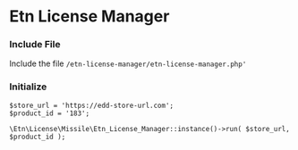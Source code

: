 # Etn License Manager

### Include File
Include the file `/etn-license-manager/etn-license-manager.php'`

### Initialize
```
$store_url = 'https://edd-store-url.com';
$product_id = '183';

\Etn\License\Missile\Etn_License_Manager::instance()->run( $store_url, $product_id );
```
